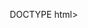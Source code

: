 DOCTYPE html>
<html lang="bn">
<head>
    <meta charset="UTF-8">
    <meta name="viewport" content="width=device-width, initial-scale=1.0">
    <title>RayHan - Nature Photography</title>
    <style>
        * {
            margin: 0;
            padding: 0;
            box-sizing: border-box;
        }

        body {
            font-family: 'Segoe UI', Tahoma, Geneva, Verdana, sans-serif;
            background: linear-gradient(135deg, #1a1a1a 0%, #2d2d2d 100%);
            color: #fff;
            line-height: 1.6;
        }

        header {
            text-align: center;
            padding: 60px 20px;
            background: linear-gradient(135deg, #2c5f2d 0%, #97bc62 100%);
            box-shadow: 0 4px 20px rgba(0,0,0,0.3);
        }

        h1 {
            font-size: 3em;
            margin-bottom: 10px;
            text-shadow: 2px 2px 4px rgba(0,0,0,0.3);
        }

        .subtitle {
            font-size: 1.3em;
            opacity: 0.9;
            margin-bottom: 20px;
        }

        .contact-info {
            margin-top: 20px;
            font-size: 1.1em;
        }

        .contact-info a {
            color: #fff;
            text-decoration: none;
            margin: 0 15px;
            transition: opacity 0.3s;
        }

        .contact-info a:hover {
            opacity: 0.7;
        }

        .container {
            max-width: 1400px;
            margin: 0 auto;
            padding: 40px 20px;
        }

        .about-section {
            text-align: center;
            padding: 40px 20px;
            max-width: 800px;
            margin: 0 auto 60px;
            background: rgba(255,255,255,0.05);
            border-radius: 15px;
            backdrop-filter: blur(10px);
        }

        .about-section h2 {
            margin-bottom: 20px;
            color: #97bc62;
        }

        .upload-section {
            text-align: center;
            margin-bottom: 40px;
            padding: 30px;
            background: rgba(255,255,255,0.05);
            border-radius: 15px;
            backdrop-filter: blur(10px);
        }

        .upload-section h2 {
            margin-bottom: 20px;
            color: #97bc62;
        }

        #fileInput {
            display: none;
        }

        .file-input-button {
            background: linear-gradient(135deg, #2c5f2d 0%, #97bc62 100%);
            color: white;
            padding: 15px 40px;
            border: none;
            border-radius: 50px;
            font-size: 1.1em;
            cursor: pointer;
            transition: transform 0.3s, box-shadow 0.3s;
            display: inline-block;
            box-shadow: 0 4px 15px rgba(0,0,0,0.3);
            margin: 20px 10px;
        }

        .file-input-button:hover {
            transform: translateY(-2px);
            box-shadow: 0 6px 20px rgba(151, 188, 98, 0.4);
        }

        .clear-button {
            background: linear-gradient(135deg, #c73e1d 0%, #e74c3c 100%);
            color: white;
            padding: 15px 40px;
            border: none;
            border-radius: 50px;
            font-size: 1.1em;
            cursor: pointer;
            margin: 20px 10px;
            transition: transform 0.3s, box-shadow 0.3s;
            box-shadow: 0 4px 15px rgba(0,0,0,0.3);
        }

        .clear-button:hover {
            transform: translateY(-2px);
            box-shadow: 0 6px 20px rgba(231, 76, 60, 0.4);
        }

        .gallery {
            display: grid;
            grid-template-columns: repeat(auto-fill, minmax(300px, 1fr));
            gap: 25px;
            margin-top: 30px;
        }

        .gallery-item {
            position: relative;
            overflow: hidden;
            border-radius: 15px;
            box-shadow: 0 8px 25px rgba(0,0,0,0.4);
            cursor: pointer;
            transition: transform 0.3s, box-shadow 0.3s;
            background: rgba(255,255,255,0.05);
        }

        .gallery-item:hover {
            transform: translateY(-10px);
            box-shadow: 0 12px 35px rgba(151, 188, 98, 0.3);
        }

        .gallery-item img {
            width: 100%;
            height: 300px;
            object-fit: cover;
            display: block;
            transition: transform 0.3s;
        }

        .gallery-item:hover img {
            transform: scale(1.1);
        }

        .modal {
            display: none;
            position: fixed;
            z-index: 1000;
            left: 0;
            top: 0;
            width: 100%;
            height: 100%;
            background: rgba(0,0,0,0.95);
            animation: fadeIn 0.3s;
        }

        @keyframes fadeIn {
            from { opacity: 0; }
            to { opacity: 1; }
        }

        .modal-content {
            position: relative;
            margin: auto;
            padding: 20px;
            width: 90%;
            max-width: 1200px;
            top: 50%;
            transform: translateY(-50%);
            text-align: center;
        }

        .modal-content img {
            max-width: 100%;
            max-height: 85vh;
            border-radius: 10px;
            box-shadow: 0 10px 50px rgba(0,0,0,0.5);
        }

        .close {
            position: absolute;
            top: 20px;
            right: 40px;
            color: #fff;
            font-size: 50px;
            font-weight: bold;
            cursor: pointer;
            z-index: 1001;
            transition: color 0.3s;
        }

        .close:hover {
            color: #97bc62;
        }

        .empty-gallery {
            text-align: center;
            padding: 60px 20px;
            color: rgba(255,255,255,0.6);
            font-size: 1.2em;
        }

        footer {
            text-align: center;
            padding: 30px;
            margin-top: 60px;
            background: rgba(0,0,0,0.3);
            border-top: 1px solid rgba(255,255,255,0.1);
        }

        @media (max-width: 768px) {
            h1 {
                font-size: 2em;
            }
            
            .gallery {
                grid-template-columns: repeat(auto-fill, minmax(250px, 1fr));
                gap: 15px;
            }

            .close {
                font-size: 35px;
                right: 20px;
            }

            .file-input-button, .clear-button {
                display: block;
                margin: 10px auto;
                width: 90%;
            }
        }
    </style>
</head>
<body>
    <header>
        <h1>RayHan</h1>
        <p class="subtitle">🌿 Nature Photography 🌿</p>
        <div class="contact-info">
            <a href="mailto:rayhan1282001@gmail.com">📧 rayhan1282001@gmail.com</a>
            <a href="https://facebook.com/rayhan1282001" target="_blank">📘 Facebook</a>
        </div>
    </header>

    <div class="container">
        <div class="about-section">
            <h2>আমার সম্পর্কে</h2>
            <p>প্রকৃতির সৌন্দর্য ক্যামেরায় বন্দী করা আমার প্যাশন। প্রতিটি ছবির মাধ্যমে প্রকৃতির অপরূপ মুহূর্তগুলো আপনাদের সাথে শেয়ার করতে ভালোবাসি।</p>
        </div>

        <div class="upload-section">
            <h2>📸 আপনার ফটোগ্রাফি আপলোড করুন</h2>
            <p>নিচের বাটনে ক্লিক করে আপনার ছবিগুলো যুক্ত করুন</p>
            <input type="file" id="fileInput" accept="image/*" multiple>
            <button class="file-input-button" id="uploadBtn">🖼️ ছবি নির্বাচন করুন</button>
            <button class="clear-button" id="clearBtn">🗑️ সব ছবি মুছে ফেলুন</button>
        </div>

        <div id="gallery" class="gallery"></div>
        <div id="emptyMessage" class="empty-gallery">
            আপনার সুন্দর ছবিগুলো এখানে দেখাবে! উপরের বাটনে ক্লিক করে ছবি আপলোড করুন। 📷
        </div>
    </div>

    <div id="modal" class="modal">
        <span class="close" id="closeModal">&times;</span>
        <div class="modal-content">
            <img id="modalImage" src="" alt="Full size image">
        </div>
    </div>

    <footer>
        <p>&copy; 2024 RayHan Photography. All Rights Reserved.</p>
    </footer>

    <script>
        const fileInput = document.getElementById('fileInput');
        const uploadBtn = document.getElementById('uploadBtn');
        const clearBtn = document.getElementById('clearBtn');
        const gallery = document.getElementById('gallery');
        const emptyMessage = document.getElementById('emptyMessage');
        const modal = document.getElementById('modal');
        const modalImage = document.getElementById('modalImage');
        const closeModal = document.getElementById('closeModal');
        
        let images = [];

        uploadBtn.addEventListener('click', function(e) {
            e.preventDefault();
            console.log('Upload button clicked!');
            fileInput.click();
        });

        fileInput.addEventListener('change', function(e) {
            const files = e.target.files;
            console.log('Files selected:', files.length);
            
            if (files.length === 0) return;
            
            for (let i = 0; i < files.length; i++) {
                const file = files[i];
                const reader = new FileReader();
                
                reader.onload = function(event) {
                    const imageData = event.target.result;
                    images.push(imageData);
                    
                    const item = document.createElement('div');
                    item.className = 'gallery-item';
                    
                    const img = document.createElement('img');
                    img.src = imageData;
                    img.alt = 'Nature Photography by RayHan';
                    
                    img.addEventListener('click', function() {
                        openModal(imageData);
                    });
                    
                    item.appendChild(img);
                    gallery.appendChild(item);
                    
                    emptyMessage.style.display = 'none';
                };
                
                reader.readAsDataURL(file);
            }
            
            fileInput.value = '';
        });

        clearBtn.addEventListener('click', function(e) {
            e.preventDefault();
            
            if (images.length === 0) {
                alert('গ্যালারিতে কোনো ছবি নেই!');
                return;
            }
            
            if (confirm('আপনি কি সব ছবি মুছে ফেলতে চান?')) {
                images = [];
                gallery.innerHTML = '';
                emptyMessage.style.display = 'block';
            }
        });

        function openModal(imageSrc) {
            modal.style.display = 'block';
            modalImage.src = imageSrc;
        }

        closeModal.addEventListener('click', function() {
            modal.style.display = 'none';
        });

        modal.addEventListener('click', function(e) {
            if (e.target === modal) {
                modal.style.display = 'none';
            }
        });

        document.addEventListener('keydown', function(e) {
            if (e.key === 'Escape') {
                modal.style.display = 'none';
            }
        });

        window.addEventListener('load', function() {
            if (images.length === 0) {
                emptyMessage.style.display = 'block';
            }
        });
    </script>
    /script>
</body>
